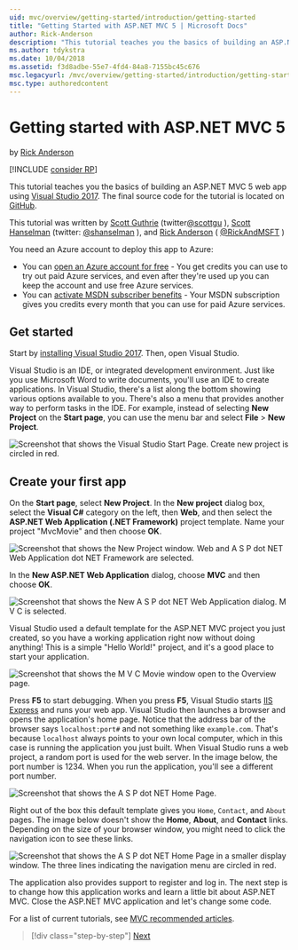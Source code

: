 ```yaml
---
uid: mvc/overview/getting-started/introduction/getting-started
title: "Getting Started with ASP.NET MVC 5 | Microsoft Docs"
author: Rick-Anderson
description: "This tutorial teaches you the basics of building an ASP.NET MVC 5 web app using Visual Studio 2017"
ms.author: tdykstra
ms.date: 10/04/2018
ms.assetid: f3d8adbe-55e7-4fd4-84a8-7155bc45c676
msc.legacyurl: /mvc/overview/getting-started/introduction/getting-started
msc.type: authoredcontent
---
```

# Getting started with ASP.NET MVC 5

by [Rick Anderson](https://twitter.com/RickAndMSFT)

[!INCLUDE [consider RP](../../../../includes/razor.md)]

This tutorial teaches you the basics of building an ASP.NET MVC 5 web app using [Visual Studio 2017](https://visualstudio.microsoft.com/downloads/?utm_medium=microsoft&utm_source=learn.microsoft.com&utm_campaign=button+cta&utm_content=download+vs2017). The final source code for the tutorial is located on [GitHub](https://github.com/dotnet/AspNetDocs/tree/main/aspnet/mvc/overview/getting-started/introduction/sample/MvcMovie/MvcMovie).

This tutorial was written by [Scott Guthrie](https://weblogs.asp.net/scottgu/) (twitter[@scottgu](https://twitter.com/scottgu) ), [Scott Hanselman](http://www.hanselman.com/blog/) (twitter: [@shanselman](https://twitter.com/shanselman) ), and [Rick Anderson](https://twitter.com/RickAndMSFT) ( [@RickAndMSFT](https://twitter.com/#!/RickAndMSFT) )

You need an Azure account to deploy this app to Azure:

- You can [open an Azure account for free](https://azure.microsoft.com/pricing/free-trial/?WT.mc_id=A443DD604) - You get credits you can use to try out paid Azure services, and even after they're used up you can keep the account and use free Azure services.
- You can [activate MSDN subscriber benefits](https://azure.microsoft.com/pricing/member-offers/msdn-benefits-details/?WT.mc_id=A443DD604) - Your MSDN subscription gives you credits every month that you can use for paid Azure services.

## Get started

Start by [installing Visual Studio 2017](https://visualstudio.microsoft.com/downloads/?utm_medium=microsoft&utm_source=learn.microsoft.com&utm_campaign=button+cta&utm_content=download+vs2017). Then, open Visual Studio.

Visual Studio is an IDE, or integrated development environment. Just like you use Microsoft Word to write documents, you'll use an IDE to create applications. In Visual Studio, there's a list along the bottom showing various options available to you. There's also a menu that provides another way to perform tasks in the IDE. For example, instead of selecting **New Project** on the **Start page**, you can use the menu bar and select **File** > **New Project**.

![Screenshot that shows the Visual Studio Start Page. Create new project is circled in red.](getting-started/_static/image1.png)

## Create your first app

On the **Start page**, select **New Project**. In the **New project** dialog box, select the **Visual C#** category on the left, then **Web**, and then select the **ASP.NET Web Application (.NET Framework)** project template. Name your project "MvcMovie" and then choose **OK**.

![Screenshot that shows the New Project window. Web and A S P dot NET Web Application dot NET Framework are selected.](getting-started/_static/image2.png)

In the **New ASP.NET Web Application** dialog, choose **MVC** and then choose **OK**.

![Screenshot that shows the New A S P dot NET Web Application dialog. M V C is selected.](getting-started/_static/image3.png)

Visual Studio used a default template for the ASP.NET MVC project you just created, so you have a working application right now without doing anything! This is a simple "Hello World!" project, and it's a good place to start your application.

![Screenshot that shows the M V C Movie window open to the Overview page.](getting-started/_static/image4.png)

Press **F5** to start debugging. When you press **F5**, Visual Studio starts [IIS Express](/iis/extensions/introduction-to-iis-express/iis-express-overview) and runs your web app. Visual Studio then launches a browser and opens the application's home page. Notice that the address bar of the browser says `localhost:port#` and not something like `example.com`. That's because `localhost` always points to your own local computer, which in this case is running the application you just built. When Visual Studio runs a web project, a random port is used for the web server. In the image below, the port number is 1234. When you run the application, you'll see a different port number.

![Screenshot that shows the A S P dot NET Home Page.](getting-started/_static/image5.png)

Right out of the box this default template gives you `Home`, `Contact`, and `About` pages. The image below doesn't show the **Home**, **About**, and **Contact** links. Depending on the size of your browser window, you might need to click the navigation icon to see these links.

![Screenshot that shows the A S P dot NET Home Page in a smaller display window. The three lines indicating the navigation menu are circled in red.](getting-started/_static/image6.png)

The application also provides support to register and log in. The next step is to change how this application works and learn a little bit about ASP.NET MVC. Close the ASP.NET MVC application and let's change some code.

For a list of current tutorials, see [MVC recommended articles](../mvc-learning-sequence.md).

> [!div class="step-by-step"]
> [Next](adding-a-controller.md)

